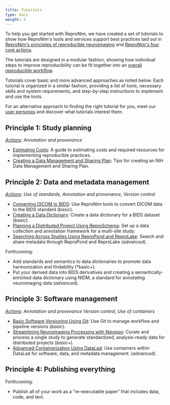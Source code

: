```yaml
---
title: Tutorials
type: docs
weight: 5 
---
```


To help you get started with ReproNim, we have created a set of  tutorials to show how ReproNim's tools and services support best practices laid out in [ReproNim's principles of reproducible neuroimaging](/about/in-practice/#repronims-principles-of-reproducible-neuroimaging) and [ReproNim's four core actions](/about/in-practice/#repronims-four-core-actions).

The tutorials are designed in a modular fashion, showing how individual steps to improve reproducibility can be fit together into an [overall reproducible workflow](/about/repronim-approach/).  

Tutorials cover basic and more advanced approaches as noted below. Each tutorial is organized in a similar fashion,  providing a list of tools, necessary skills and system requirements, and step-by-step instructions to implement and use the tools.

For an alternative approach to finding the right tutorial for you, meet our [user personas](/resources/getting-started/#user-personas) and discover what tutorials interest them.

## Principle 1: Study planning

_[Actions](/about/in-practice/#repronims-four-core-actions): Annotation and provenance_

- [Estimating Costs](/resources/tutorials/estimating-costs/): A guide to estimating costs and required resources for implementing reproducible practices.
- [Creating a Data Management and Sharing Plan](/resources/tutorials/data-management-and-sharing/): Tips for creating an NIH Data Management and Sharing Plan.

## Principle 2: Data and metadata management

_[Actions](/about/in-practice/#repronims-four-core-actions): Use of standards, 
Annotation and provenance, Version control_

- [Converting DICOM to BIDS](/resources/tutorials/dicom-to-bids/): Use ReproNim tools to convert DICOM data to the BIDS standard (*basic*).
- [Creating a Data Dictionary](/resources/tutorials/data-dictionary/): Create a data dictionary for a BIDS dataset (*basic*).
- [Planning a Distributed Project Using ReproSchema](/resources/tutorials/reproschema/): Set up a data collection and annotation framework for a multi-site study.
- [Searching Across Studies Using ReproPond and ReproLake](/resources/tutorials/pond-lake/): Search and share metadata through ReproPond and ReproLake (*advanced*).

Forthcoming:

* Add standards and semantics to data dictionaries to promote data harmonization and findability (*basic+).
* Put your derived data into BIDS derivatives and creating a semantically-enriched data dictionary using NIDM, a standard for annotating neuroimaging data (*advanced*).
  
## Principle 3: Software management

_[Actions](/about/in-practice/#repronims-four-core-actions): Annotation and provenance Version control, Use of containers_

- [Basic Software Versioning Using Git](/resources/tutorials/git/): Use Git to manage workflow and pipeline versions (*basic*).
- [Streamlining Neuroimaging Processing with Nipoppy](/resources/tutorials/nipoppy/): Curate and process a single study to generate standardized, analysis-ready data for distributed projects (*basic+*).
- [Advanced Containerization Using DataLad](/resources/tutorials/repronim-containers/): Use containers within DataLad for software, data, and metadata management. (*advanced*).

## Principle 4: Publishing everything

Forthcoming:

- Publish all of your work as a "re-executable paper" that includes data, code, and text.
